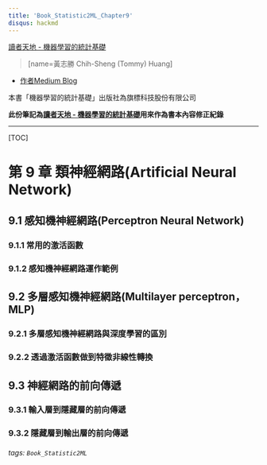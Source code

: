 ```yaml
---
title: 'Book_Statistic2ML_Chapter9'
disqus: hackmd
---
```

[讀者天地 - 機器學習的統計基礎](https://hackmd.io/@TommyHuang/book_statistics2ML)
> [name=黃志勝 Chih-Sheng (Tommy) Huang]
* [作者Medium Blog](https://chih-sheng-huang821.medium.com/)

本書「機器學習的統計基礎」出版社為旗標科技股份有限公司

**此份筆記為[讀者天地 - 機器學習的統計基礎](https://hackmd.io/@TommyHuang/book_statistics2ML)用來作為書本內容修正紀錄**

---
[TOC]
# 第 9 章 類神經網路(Artificial Neural Network)
## 9.1 感知機神經網路(Perceptron Neural Network)
### 9.1.1 常用的激活函數 
### 9.1.2 感知機神經網路運作範例
## 9.2 多層感知機神經網路(Multilayer perceptron，MLP)
### 9.2.1 多層感知機神經網路與深度學習的區別
### 9.2.2 透過激活函數做到特徵非線性轉換
## 9.3 神經網路的前向傳遞
### 9.3.1 輸入層到隱藏層的前向傳遞
### 9.3.2 隱藏層到輸出層的前向傳遞



###### tags: `Book_Statistic2ML`
